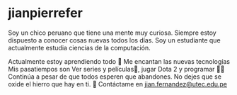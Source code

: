 # jianpierrefer
Soy un chico peruano que tiene una mente muy curiosa. Siempre estoy dispuesto a conocer cosas nuevas todos los días. Soy un estudiante que actualmente estudia ciencias de la computación.

Actualmente estoy aprendiendo todo 🤣
Me encantan las nuevas tecnologías 
Mis pasatiempos son Ver series y películas🎥, jugar Dota 2 y programar 👨‍💻
Continúa a pesar de que todos esperen que abandones. No dejes que se oxide el hierro que hay en ti. 
💌 Contáctame en jian.fernandez@utec.edu.pe
